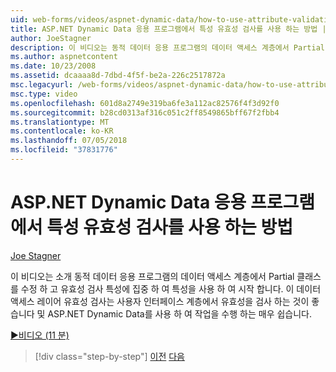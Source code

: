 ```yaml
---
uid: web-forms/videos/aspnet-dynamic-data/how-to-use-attribute-validation-in-aspnet-dynamic-data-applications
title: ASP.NET Dynamic Data 응용 프로그램에서 특성 유효성 검사를 사용 하는 방법 | Microsoft Docs
author: JoeStagner
description: 이 비디오는 동적 데이터 응용 프로그램의 데이터 액세스 계층에서 Partial 클래스를 수정 소개 하 고 포커스 o 하 여 특성을 사용 하 여 시작 됩니다...
ms.author: aspnetcontent
ms.date: 10/23/2008
ms.assetid: dcaaaa8d-7dbd-4f5f-be2a-226c2517872a
msc.legacyurl: /web-forms/videos/aspnet-dynamic-data/how-to-use-attribute-validation-in-aspnet-dynamic-data-applications
msc.type: video
ms.openlocfilehash: 601d8a2749e319ba6fe3a112ac82576f4f3d92f0
ms.sourcegitcommit: b28cd0313af316c051c2ff8549865bff67f2fbb4
ms.translationtype: MT
ms.contentlocale: ko-KR
ms.lasthandoff: 07/05/2018
ms.locfileid: "37831776"
---
```

<a name="how-to-use-attribute-validation-in-aspnet-dynamic-data-applications"></a>ASP.NET Dynamic Data 응용 프로그램에서 특성 유효성 검사를 사용 하는 방법
====================
[Joe Stagner](https://github.com/JoeStagner)

이 비디오는 소개 동적 데이터 응용 프로그램의 데이터 액세스 계층에서 Partial 클래스를 수정 하 고 유효성 검사 특성에 집중 하 여 특성을 사용 하 여 시작 합니다. 이 데이터 액세스 레이어 유효성 검사는 사용자 인터페이스 계층에서 유효성을 검사 하는 것이 좋습니다 및 ASP.NET Dynamic Data를 사용 하 여 작업을 수행 하는 매우 쉽습니다.

[&#9654;비디오 (11 분)](https://channel9.msdn.com/Blogs/ASP-NET-Site-Videos/how-to-use-attribute-validation-in-aspnet-dynamic-data-applications)

> [!div class="step-by-step"]
> [이전](how-to-enable-table-specific-routing-in-dynamic-data-applications.md)
> [다음](how-to-implement-custom-field-validation-with-imperative-logic-in-vb-or-c.md)
